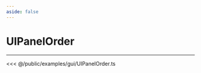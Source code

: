 ```yaml
---
aside: false
---
```


# UIPanelOrder
---
<Demo src="/examples/gui/UIPanelOrder.ts" :code="false" :height="700"></Demo>

<<< @/public/examples/gui/UIPanelOrder.ts